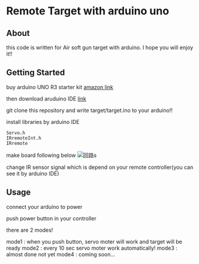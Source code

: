 # Remote Target with arduino uno

## About
this code is written for Air soft gun target with arduino.
I hope you will enjoy it!!


## Getting Started
buy arduino UNO R3 starter kit [amazon link](https://www.amazon.co.jp/s?k=arduiono&__mk_ja_JP=%E3%82%AB%E3%82%BF%E3%82%AB%E3%83%8A&ref=nb_sb_noss_1)

then download aruduino IDE [link](https://www.arduino.cc/en/Main/Software)

git clone this repository and write target/target.ino to your arduino!!

install libraries by arduino IDE
```
Servo.h
IRremoteInt.h
IRremote
```
make board following below
![回路](https://user-images.githubusercontent.com/33506506/76436089-2b24e200-63fb-11ea-857b-5c4e058fae1f.png)s

change IR sensor signal which is depend on your remote controller(you can see it by arduino IDE)

## Usage
connect your arduino to power

push power button in your controller


there are 2 modes!

mode1 : when you push button, servo moter will work and target will be ready
mode2 : every 10 sec servo moter work automatically!
mode3 : almost done not yet
mode4 : coming soon...
